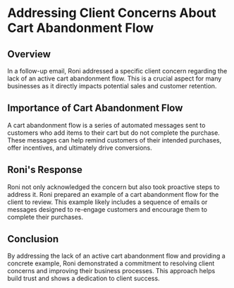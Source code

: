 # Addressing Client Concerns About Cart Abandonment Flow

## Overview
In a follow-up email, Roni addressed a specific client concern regarding the lack of an active cart abandonment flow. This is a crucial aspect for many businesses as it directly impacts potential sales and customer retention.

## Importance of Cart Abandonment Flow
A cart abandonment flow is a series of automated messages sent to customers who add items to their cart but do not complete the purchase. These messages can help remind customers of their intended purchases, offer incentives, and ultimately drive conversions.

## Roni's Response
Roni not only acknowledged the concern but also took proactive steps to address it. Roni prepared an example of a cart abandonment flow for the client to review. This example likely includes a sequence of emails or messages designed to re-engage customers and encourage them to complete their purchases.

## Conclusion
By addressing the lack of an active cart abandonment flow and providing a concrete example, Roni demonstrated a commitment to resolving client concerns and improving their business processes. This approach helps build trust and shows a dedication to client success.